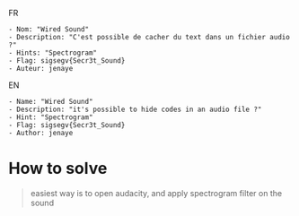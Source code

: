 
FR

	- Nom: "Wired Sound"
	- Description: "C'est possible de cacher du text dans un fichier audio ?"
	- Hints: "Spectrogram"
	- Flag: sigsegv{Secr3t_Sound}
	- Auteur: jenaye

EN

	- Name: "Wired Sound"  
	- Description: "it's possible to hide codes in an audio file ?"
	- Hint: "Spectrogram"
	- Flag: sigsegv{Secr3t_Sound}
	- Author: jenaye

# How to solve 

>easiest way is to open audacity, and apply spectrogram filter on the sound
